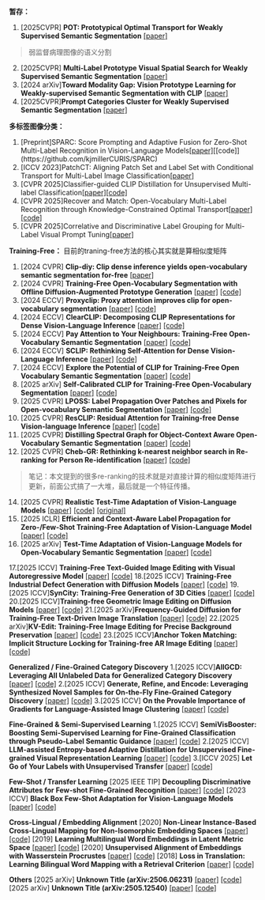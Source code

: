 **暂存：** 
1. [2025CVPR] **POT: Prototypical Optimal Transport for Weakly Supervised Semantic Segmentation** [[paper]](https://openaccess.thecvf.com/content/CVPR2025/papers/Wang_POT_Prototypical_Optimal_Transport_for_Weakly_Supervised_Semantic_Segmentation_CVPR_2025_paper.pdf)
> 弱监督病理图像的语义分割
2. [2025CVPR] **Multi-Label Prototype Visual Spatial Search for Weakly Supervised Semantic Segmentation** [[paper]](https://openaccess.thecvf.com/content/CVPR2025/papers/Duan_Multi-Label_Prototype_Visual_Spatial_Search_for_Weakly_Supervised_Semantic_Segmentation_CVPR_2025_paper.pdf)
3. [2024 arXiv]**Toward Modality Gap: Vision Prototype Learning for Weakly-supervised Semantic Segmentation with CLIP** [[paper]](https://arxiv.org/pdf/2412.19650)
4. [2025CVPR]**Prompt Categories Cluster for Weakly Supervised Semantic Segmentation** [[paper]](https://openaccess.thecvf.com/content/CVPR2025W/eLVM/papers/Wu_Prompt_Categories_Cluster_for_Weakly_Supervised_Semantic_Segmentation_CVPRW_2025_paper.pdf)

**多标签图像分类：** 
1. [Preprint]SPARC: Score Prompting and Adaptive Fusion for Zero-Shot Multi-Label Recognition in Vision-Language Models[[paper]](https://arxiv.org/pdf/2502.16911?)[[code]](https://github.com/kjmillerCURIS/SPARC)
2. [ICCV 2023]PatchCT: Aligning Patch Set and Label Set with Conditional Transport for Multi-Label Image Classification[[paper]](https://openaccess.thecvf.com/content/ICCV2023/papers/Li_PatchCT_Aligning_Patch_Set_and_Label_Set_with_Conditional_Transport_ICCV_2023_paper.pdf)
3. [CVPR 2025]Classifier-guided CLIP Distillation for Unsupervised Multi-label Classification[[paper]](https://arxiv.org/pdf/2503.16873)[[code]](https://github.com/k0u-id/CCD)
4. [CVPR 2025]Recover and Match: Open-Vocabulary Multi-Label Recognition through Knowledge-Constrained Optimal Transport[[paper]](https://arxiv.org/pdf/2503.15337)[[code]](https://github.com/EricTan7/RAM)
5. [CVPR 2025]Correlative and Discriminative Label Grouping for Multi-Label Visual Prompt Tuning[[paper]](https://arxiv.org/pdf/2504.09990)


**Training-Free：**
目前的traning-free方法的核心其实就是算相似度矩阵
1. [2024 CVPR] **Clip-diy: Clip dense inference yields open-vocabulary semantic segmentation for-free** [[paper]](https://arxiv.org/pdf/2309.14289)
2. [2024 CVPR] **Training-Free Open-Vocabulary Segmentation with Offline Diffusion-Augmented Prototype Generation** [[paper]](https://ieeexplore.ieee.org/stamp/stamp.jsp?tp=&arnumber=10655445&tag=1) [[code]](https://github.com/aimagelab/freeda) 
3. [2024 ECCV] **Proxyclip: Proxy attention improves clip for open-vocabulary segmentation** [[paper]](https://arxiv.org/pdf/2408.04883) [[code]](https://github.com/mc-lan/ProxyCLIP?tab=readme-ov-file)
4. [2024 ECCV] **ClearCLIP: Decomposing CLIP Representations for Dense Vision-Language Inference** [[paper]](https://www.ecva.net/papers/eccv_2024/papers_ECCV/papers/06346.pdf) [[code]](https://github.com/mc-lan/ClearCLIP)
5. [2024 ECCV] **Pay Attention to Your Neighbours: Training-Free Open-Vocabulary Semantic Segmentation** [[paper]](https://arxiv.org/pdf/2404.08181) [[code]](https://github.com/sinahmr/NACLIP)
6. [2024 ECCV] **SCLIP: Rethinking Self-Attention for Dense Vision-Language Inference** [[paper]](https://arxiv.org/pdf/2312.01597) [[code]](https://github.com/wangf3014/SCLIP)
7. [2024 ECCV] **Explore the Potential of CLIP for Training-Free Open Vocabulary Semantic Segmentation** [[paper]](https://arxiv.org/pdf/2407.08268) [[code]](https://github.com/leaves162/CLIPtrase)
8. [2025 arXiv] **Self-Calibrated CLIP for Training-Free Open-Vocabulary Segmentation** [[paper]](https://arxiv.org/pdf/2411.15869) [[code]](https://github.com/SuleBai/SC-CLIP?tab=readme-ov-file)
9. [2025 CVPR] **LPOSS: Label Propagation Over Patches and Pixels for Open-vocabulary Semantic Segmentation** [[paper]](https://arxiv.org/pdf/2503.19777) [[code]](https://github.com/vladan-stojnic/LPOSS)
10. [2025 CVPR] **ResCLIP: Residual Attention for Training-free Dense Vision-language Inference** [[paper]](https://arxiv.org/pdf/2411.15851) [[code]](https://github.com/yvhangyang/ResCLIP?tab=readme-ov-file)
11. [2025 CVPR] **Distilling Spectral Graph for Object-Context Aware Open-Vocabulary Semantic Segmentation** [[paper]](https://openaccess.thecvf.com/content/CVPR2025/papers/Kim_Distilling_Spectral_Graph_for_Object-Context_Aware_Open-Vocabulary_Semantic_Segmentation_CVPR_2025_paper.pdf) [[code]](https://github.com/MICV-yonsei/CASS)
12. [2025 CVPR] **Cheb-GR: Rethinking k-nearest neighbor search in Re-ranking for Person Re-identification** [[paper]](https://openaccess.thecvf.com/content/CVPR2025/papers/Yang_Cheb-GR_Rethinking_K-nearest_Neighbor_Search_in_Re-ranking_for_Person_Re-identification_CVPR_2025_paper.pdf) [[code]](https://github.com/Jinxi-Yang-WHU/Fast-GCR.git) 
> 笔记：本文提到的很多re-ranking的技术就是对直接计算的相似度矩阵进行更新，前面公式搞了一大堆，最后就是一个特征传播。
14. [2025 CVPR] **Realistic Test-Time Adaptation of Vision-Language Models** [[paper]](https://openaccess.thecvf.com/content/CVPR2025/papers/Zanella_Realistic_Test-Time_Adaptation_of_Vision-Language_Models_CVPR_2025_paper.pdf) [[code]](https://github.com/MaxZanella/StatA) [[original]](https://arxiv.org/pdf/2406.01837)
15. [2025 ICLR] **Efficient and Context-Aware Label Propagation for Zero-/Few-Shot Training-Free Adaptation of Vision-Language Model** [[paper]](https://arxiv.org/pdf/2412.18303) [[code]](https://github.com/Yushu-Li/ECALP?tab=readme-ov-file)
16. [2025 arXiv] **Test-Time Adaptation of Vision-Language Models for Open-Vocabulary Semantic Segmentation** [[paper]](https://arxiv.org/pdf/2505.21844v1) [[code]](https://github.com/dosowiechi/MLMP?tab=readme-ov-file)

17.[2025 ICCV] **Training-Free Text-Guided Image Editing with Visual Autoregressive Model** [[paper]](https://arxiv.org/pdf/2406.07236) [[code]](https://github.com/wyf0912/AREdit)
18.[2025 ICCV] **Training-Free Industrial Defect Generation with Diffusion Models** [[paper]](TBA) [[code]](TBA)
19.[2025 ICCV]**SynCity: Training-Free Generation of 3D Cities** [[paper]](https://arxiv.org/abs/2503.16420) [[code]](https://github.com/paulengstler/syncity)
20.[2025 ICCV]**Training-free Geometric Image Editing on Diffusion Models** [[paper]](TBA) [[code]](TBA)
21.[2025 arXiv]**Frequency-Guided Diffusion for Training-Free Text-Driven Image Translation** [[paper]](https://arxiv.org/pdf/2410.14729) [[code]](TBA)
22.[2025 arXiv]**KV-Edit: Training-Free Image Editing for Precise Background Preservation** [[paper]](https://arxiv.org/pdf/2410.14729) [[code]](TBA)
23.[2025 ICCV]**Anchor Token Matching: Implicit Structure Locking for Training-free AR Image Editing** [[paper]](https://arxiv.org/pdf/2410.14729) [[code]](TBA)



**Generalized / Fine-Grained Category Discovery**
1.[2025 ICCV]**AllGCD: Leveraging All Unlabeled Data for Generalized Category Discovery** [[paper]](https://arxiv.org/pdf/2406.07236) [[code]](TBA)
2.[2025 ICCV] **Generate, Refine, and Encode: Leveraging Synthesized Novel Samples for On-the-Fly Fine-Grained Category Discovery** [[paper]](TBA) [[code]](TBA)
3.[2025 ICCV] **On the Provable Importance of Gradients for Language-Assisted Image Clustering** [[paper]](TBA) [[code]](TBA)

**Fine-Grained & Semi-Supervised Learning**
1.[2025 ICCV] **SemiVisBooster: Boosting Semi-Supervised Learning for Fine-Grained Classification through Pseudo-Label Semantic Guidance** [[paper]](https://arxiv.org/pdf/2508.01225) [[code]](TBA)
2.[2025 ICCV] **LLM-assisted Entropy-based Adaptive Distillation for Unsupervised Fine-grained Visual Representation Learning** [[paper]](https://iccv.thecvf.com/virtual/2025/poster/2604) [[code]](TBA)
3.[ICCV 2025] **Let Go of Your Labels with Unsupervised Transfer** [[paper]](https://iccv.thecvf.com/virtual/2025/poster/2604) [[code]](TBA)

**Few-Shot / Transfer Learning**
[2025 IEEE TIP] **Decoupling Discriminative Attributes for Few-shot Fine-Grained Recognition** [[paper]](TBA) [[code]](TBA)
[2023 ICCV] **Black Box Few-Shot Adaptation for Vision-Language Models** [[paper]](https://openaccess.thecvf.com/content/ICCV2023/papers/Ouali_Black_Box_Few-Shot_Adaptation_for_Vision-Language_Models_ICCV_2023_paper.pdf) [[code]](TBA)

**Cross-Lingual / Embedding Alignment**
[2020] **Non-Linear Instance-Based Cross-Lingual Mapping for Non-Isomorphic Embedding Spaces** [[paper]](TBA) [[code]](TBA)
[2019] **Learning Multilingual Word Embeddings in Latent Metric Space** [[paper]](TBA) [[code]](TBA)
[2020] **Unsupervised Alignment of Embeddings with Wasserstein Procrustes** [[paper]](TBA) [[code]](TBA)
[2018] **Loss in Translation: Learning Bilingual Word Mapping with a Retrieval Criterion** [[paper]](TBA) [[code]](TBA)

**Others**
[2025 arXiv] **Unknown Title (arXiv:2506.06231)** [[paper]](https://arxiv.org/pdf/2506.06231) [[code]](TBA)
[2025 arXiv] **Unknown Title (arXiv:2505.12540)** [[paper]](https://arxiv.org/pdf/2505.12540) [[code]](TBA)



> 
